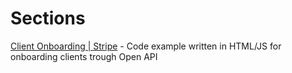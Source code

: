 # Sections
[Client Onboarding | Stripe](https://github.com/sweepandgo/openapi-examples/tree/main/client-onboarding-stripe-example) - Code example written in HTML/JS for onboarding clients trough Open API
